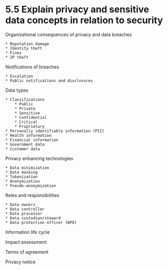 # 5.5 Explain privacy and sensitive data concepts in relation to security

Organizational consequences of privacy and data breaches

    * Reputation damage
    * Identity theft
    * Fines
    * IP theft

Notifications of breaches

    * Escalation
    * Public notifications and disclosures

Data types

    * Classifications
        * Public
        * Private
        * Sensitive
        * Confidential
        * Critical
        * Proprietary
    * Personally identifiable information (PII)
    * Health information
    * Financial information
    * Government data
    * Customer data

Privacy enhancing technologies

    * Data minimization
    * Data masking
    * Tokenization
    * Anonymization
    * Pseudo-anonymization

Roles and responsibilities

    * Data owners
    * Data controller
    * Data processor
    * Data custodian/steward
    * Data protection officer (DPO)

Information life cycle

Impact assessment

Terms of agreement

Privacy notice